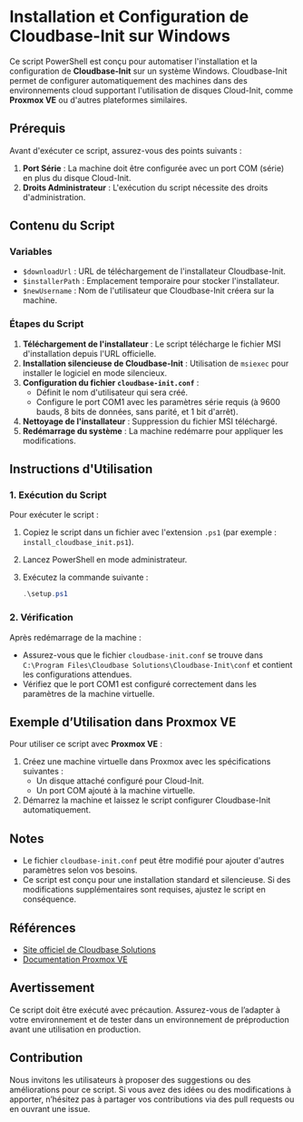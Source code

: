 # Installation et Configuration de Cloudbase-Init sur Windows

Ce script PowerShell est conçu pour automatiser l'installation et la configuration de **Cloudbase-Init** sur un système Windows. Cloudbase-Init permet de configurer automatiquement des machines dans des environnements cloud supportant l'utilisation de disques Cloud-Init, comme **Proxmox VE** ou d'autres plateformes similaires.

## Prérequis

Avant d'exécuter ce script, assurez-vous des points suivants :

1. **Port Série** : La machine doit être configurée avec un port COM (série) en plus du disque Cloud-Init.
2. **Droits Administrateur** : L'exécution du script nécessite des droits d'administration.

## Contenu du Script

### Variables

- `$downloadUrl` : URL de téléchargement de l'installateur Cloudbase-Init.
- `$installerPath` : Emplacement temporaire pour stocker l'installateur.
- `$newUsername` : Nom de l'utilisateur que Cloudbase-Init créera sur la machine.

### Étapes du Script

1. **Téléchargement de l'installateur** : Le script télécharge le fichier MSI d'installation depuis l'URL officielle.
2. **Installation silencieuse de Cloudbase-Init** : Utilisation de `msiexec` pour installer le logiciel en mode silencieux.
3. **Configuration du fichier `cloudbase-init.conf`** :
   - Définit le nom d'utilisateur qui sera créé.
   - Configure le port COM1 avec les paramètres série requis (à 9600 bauds, 8 bits de données, sans parité, et 1 bit d'arrêt).
4. **Nettoyage de l'installateur** : Suppression du fichier MSI téléchargé.
5. **Redémarrage du système** : La machine redémarre pour appliquer les modifications.

## Instructions d'Utilisation

### 1. Exécution du Script

Pour exécuter le script :

1. Copiez le script dans un fichier avec l'extension `.ps1` (par exemple : `install_cloudbase_init.ps1`).
2. Lancez PowerShell en mode administrateur.
3. Exécutez la commande suivante :

   ```powershell
   .\setup.ps1
   ```

### 2. Vérification

Après redémarrage de la machine :

- Assurez-vous que le fichier `cloudbase-init.conf` se trouve dans `C:\Program Files\Cloudbase Solutions\Cloudbase-Init\conf` et contient les configurations attendues.
- Vérifiez que le port COM1 est configuré correctement dans les paramètres de la machine virtuelle.

## Exemple d’Utilisation dans Proxmox VE

Pour utiliser ce script avec **Proxmox VE** :

1. Créez une machine virtuelle dans Proxmox avec les spécifications suivantes :
   - Un disque attaché configuré pour Cloud-Init.
   - Un port COM ajouté à la machine virtuelle.
2. Démarrez la machine et laissez le script configurer Cloudbase-Init automatiquement.

## Notes

- Le fichier `cloudbase-init.conf` peut être modifié pour ajouter d'autres paramètres selon vos besoins.
- Ce script est conçu pour une installation standard et silencieuse. Si des modifications supplémentaires sont requises, ajustez le script en conséquence.

## Références

- [Site officiel de Cloudbase Solutions](https://www.cloudbase.it)
- [Documentation Proxmox VE](https://pve.proxmox.com/wiki/Main_Page)

## Avertissement

Ce script doit être exécuté avec précaution. Assurez-vous de l’adapter à votre environnement et de tester dans un environnement de préproduction avant une utilisation en production.

## Contribution

Nous invitons les utilisateurs à proposer des suggestions ou des améliorations pour ce script. Si vous avez des idées ou des modifications à apporter, n’hésitez pas à partager vos contributions via des pull requests ou en ouvrant une issue.



